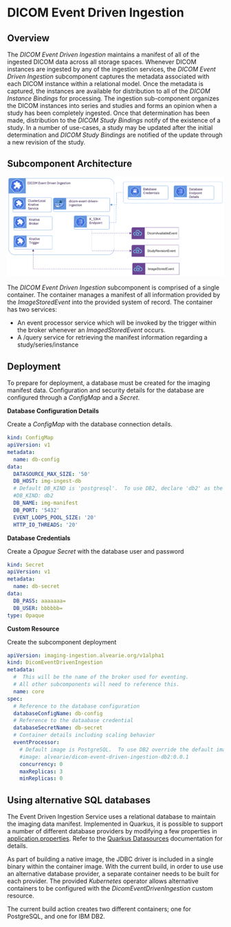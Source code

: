 # DICOM Event Driven Ingestion 

## Overview
  The *DICOM Event Driven Ingestion* maintains a manifest of all of the ingested DICOM data across all storage spaces.  Whenever DICOM instances are ingested by any of the ingestion services, the *DICOM Event Driven Ingestion* subcomponent captures the metadata associated with each DICOM instance within a relational model.  Once the metadata is captured, the instances are available for distribution to all of the *DICOM Instance Bindings* for processing.  The ingestion sub-component organizes the DICOM instances into series and studies and forms an opinion when a study has been completely ingested.  Once that determination has been made, distribution to the *DICOM Study Bindings* notify of the existence of a study.  In a number of use-cases, a study may be updated after the initial determination and *DICOM Study Bindings* are notified of the update through a new revision of the study.

## Subcomponent Architecture

![DICOM Event Driven Ingestion](../images/event-driven-ingestion.png)

The *DICOM Event Driven Ingestion* subcomponent is comprised of a single container.  The container manages a manifest of all information provided by the *ImageStoredEvent* into the provided system of record.  The container has two services:
  - An event processor service which will be invoked by the trigger within the broker whenever an *ImagedStoredEvent* occurs.
  - A /query service for retrieving the manifest information regarding a study/series/instance


## Deployment 
  To prepare for deployment, a database must be created for the imaging manifest data.  Configuration and security details for the database are configured through a *ConfigMap* and a *Secret*.  
  
**Database Configuration Details**

Create a *ConfigMap* with the database connection details.

```yaml
kind: ConfigMap
apiVersion: v1
metadata:
  name: db-config
data:
  DATASOURCE_MAX_SIZE: '50'
  DB_HOST: img-ingest-db
  # Default DB_KIND is 'postgresql'.  To use DB2, declare 'db2' as the DB_KIND.
  #DB_KIND: db2
  DB_NAME: img-manifest
  DB_PORT: '5432'
  EVENT_LOOPS_POOL_SIZE: '20'
  HTTP_IO_THREADS: '20'
```
  
**Database Credentials**

Create a *Opague Secret* with the database user and password

```yaml
kind: Secret
apiVersion: v1
metadata:
  name: db-secret
data:
  DB_PASS: aaaaaaa=
  DB_USER: bbbbbb=
type: Opaque
```



**Custom Resource**

Create the subcomponent deployment

```yaml
apiVersion: imaging-ingestion.alvearie.org/v1alpha1
kind: DicomEventDrivenIngestion
metadata:
  #  This will be the name of the broker used for eventing.  
  # All other subcomponents will need to reference this.
  name: core
spec:
  # Reference to the database configuration
  databaseConfigName: db-config
  # Reference to the dataabase credential
  databaseSecretName: db-secret
  # Container details including scaling behavior
  eventProcessor:
    # Default image is PostgreSQL.  To use DB2 override the default image
    #image: alvearie/dicom-event-driven-ingestion-db2:0.0.1
    concurrency: 0
    maxReplicas: 3
    minReplicas: 0
```

## Using alternative SQL databases
  The Event Driven Ingestion Service uses a relational database to maintain the imaging data manifest.  Implemented in Quarkus, it is possible to support a number of different database providers by modifying a few properties in [application.properties](../../dicom-event-driven-ingestion/src/main/resources/application.properties).  Refer to the [Quarkus Datasources](https://quarkus.io/guides/datasource) documentation for details.  
  
As part of building a native image, the JDBC driver is included in a single binary within the container image.  With the current build, in order to use use an alternative database provider, a separate container needs to be built for each provider.  The provided *Kubernetes* operator allows alternative containers to be configured with the *DicomEventDrivenIngestion* custom resource.  

The current build action creates two different containers; one for PostgreSQL, and one for IBM DB2.  
  

